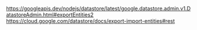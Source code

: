 https://googleapis.dev/nodejs/datastore/latest/google.datastore.admin.v1.DatastoreAdmin.html#exportEntities2
https://cloud.google.com/datastore/docs/export-import-entities#rest

